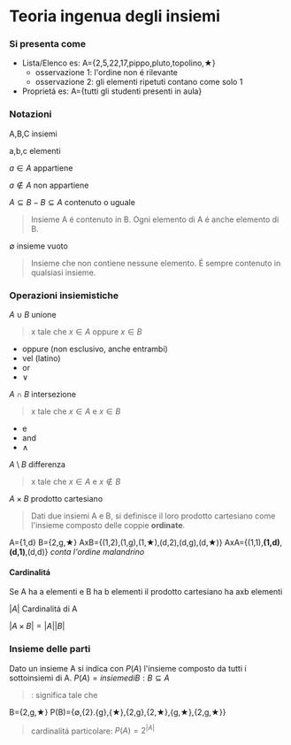 # Teoria ingenua degli insiemi

### Si presenta come

- Lista/Elenco es: A={2,5,22,17,pippo,pluto,topolino,★}
    - osservazione 1:
        l'ordine non é rilevante
    - osservazione 2: gli elementi ripetuti contano come solo 1
- Proprietá es: A={tutti gli studenti presenti in aula}

### Notazioni

A,B,C insiemi

a,b,c elementi

$a \in A$ appartiene

$a \notin A$ non appartiene

$A \subseteq B - B \subseteq A$ contenuto o uguale

> Insieme A é contenuto in B. Ogni elemento di A é anche elemento di B.

$\emptyset$ insieme vuoto

> Insieme che non contiene nessune elemento. É sempre contenuto in qualsiasi insieme.

### Operazioni insiemistiche

$A \cup B$ unione

> x tale che $x \in A$ oppure $x \in B$

- oppure (non esclusivo, anche entrambi)
- vel (latino)
- or
- $\vee$

$A \cap B$ intersezione

> x tale che $x \in A$ e $x \in B$

- e
- and
- $\wedge$

$A \setminus B$ differenza

> x tale che $x \in A$ e $x \notin B$

$A \times B$ prodotto cartesiano

> Dati due insiemi A e B, si definisce il loro prodotto cartesiano come l'insieme composto delle coppie **ordinate**.

A={1,d} B={2,g,★} AxB={(1,2),(1,g),(1,★),(d,2),(d,g),(d,★)}
AxA={(1,1),**(1,d)**,**(d,1)**,(d,d)} _conta l'ordine malandrino_

#### Cardinalitá
Se A ha a elementi e B ha b elementi il prodotto cartesiano ha axb elementi

$|A|$ Cardinalitá di A

$| A \times B | = |A||B|$

### Insieme delle parti
Dato un insieme A si indica con $P(A)$ l'insieme composto da tutti i sottoinsiemi di A.
$P(A)={insieme di B: B \subseteq A }$

> : significa tale che

B={2,g,★} P(B)={$\emptyset$,{2}.{g},{★},{2,g},{2,★},{g,★},{2,g,★}}

> cardinalitá particolare: $P(A)=2^{|A|}$
